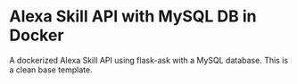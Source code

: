 # Alexa Skill API with MySQL DB in Docker
A dockerized Alexa Skill API using flask-ask with a MySQL database. This is a clean base template.


